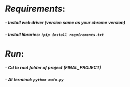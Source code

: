 # *Requirements*:
##### - Install web driver (version same as your chrome version)
##### - Install libraries: ```!pip install requirements.txt```
# *Run*:
##### - Cd to root folder of project (FINAL_PROJECT)
##### - At terminal: ```python main.py```
